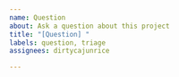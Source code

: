 ```yaml
---
name: Question
about: Ask a question about this project
title: "[Question] "
labels: question, triage
assignees: dirtycajunrice

---
```



